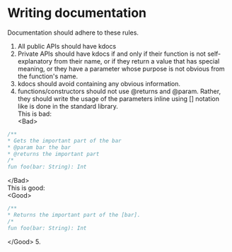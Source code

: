 # Writing documentation 
Documentation should adhere to these rules.
1. All public APIs should have kdocs
2. Private APIs should have kdocs if and only if their function is not self-explanatory from their name, or if they return a value
that has special meaning, or they have a parameter whose purpose is not obvious from the function's name. 
3. kdocs should avoid containing any obvious information.
4. functions/constructors should not use @returns and @param. Rather, they should write the usage of the parameters inline using [] notation like is done in the standard library.  
This is bad:  
\<Bad>
```kotlin
/**
* Gets the important part of the bar
* @param bar the bar
* @returns the important part
/*
fun foo(bar: String): Int
```

\</Bad>  
This is good:  
\<Good>
```kotlin
/**
* Returns the important part of the [bar].
/*
fun foo(bar: String): Int
```
\</Good>
5.